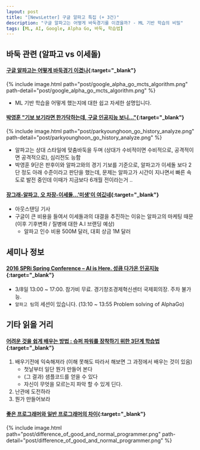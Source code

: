 ```yaml
---
layout: post
title: "[NewsLetter] 구글 알파고 특집 (+ 3건)"
description: "구글 알파고는 어떻게 바둑경기를 이겼을까? - ML 기반 학습의 비밀"
tags: [ML, AI, Google, Alpha Go, 바둑, 학습법]
---
```


## 바둑 관련 (알파고 vs 이세돌)

#### [구글 알파고는 어떻게 바둑경기 이겼나](http://www.zdnet.co.kr/news/news_view.asp?artice_id=20160129140506){:target="_blank"}
{% include image.html path="post/google_alpha_go_mcts_algorithm.png" path-detail="post/google_alpha_go_mcts_algorithm.png" %}
* ML 기반 학습을 어떻게 했는지에 대한 쉽고 자세한 설명입니다.

#### [박영훈 "기보 보기라면 한가닥하는데, 구글 인공지능 보니..."](http://www.cyberoro.com/news/news_view.oro?num=521246){:target="_blank"}
{% include image.html path="post/parkyounghoon_go_history_analyze.png" path-detail="post/parkyounghoon_go_history_analyze.png" %}
* 알파고는 상대 스타일에 맞춤바둑을 두며 (상대가 수비적이면 수비적으로, 공격적이면 공격적으로), 심리전도 능함
* 박영훈 9단은 판후이와 알파고와의 경기 기보를 기준으로, 알파고가 이세돌 보다 2단 정도 아래 수준이라고 판단을 했는데, 문제는 알파고가 시간이 지나면서 빠른 속도로 발전 중인데 이때가 지금보다 6개월 전이라는거 .. 

#### [장그래-알파고, 오 차장-이세돌…’미생’이 여깄네](http://outstanding.kr/%EC%9E%A5%EA%B7%B8%EB%9E%98-%EC%95%8C%ED%8C%8C%EA%B3%A0-%EC%98%A4-%EC%B0%A8%EC%9E%A5-%EC%9D%B4%EC%84%B8%EB%8F%8C-%EB%AF%B8%EC%83%9D%EC%9D%B4-%EC%97%AC%EA%B9%84%EB%84%A4/){:target="_blank"}
* 아웃스탠딩 기사
* 구글이 큰 비용을 들여서 이세돌과의 대결을 추진하는 이유는 알파고의 마케팅 때문 (이후 기후변화 / 질병에 대한 A.I 브랜딩 예상)
    * 알파고 인수 비용 500M 달러, 대회 상금 1M 달러 

## 세미나 정보

#### [2016 SPRi Spring Conference – AI is Here. 성큼 다가온 인공지능](http://spri.kr/post/14383){:target="_blank"}
* 3/8일 13:00 ~ 17:00. 참가비 무료. 경기창조경제혁신센터 국제회의장. 주차 불가능.
* `알파고 팀`의 세션이 있습니다. (13:10 ~ 13:55 Problem solving of AlphaGo)

## 기타 읽을 거리

#### [어려운 것을 쉽게 배우는 방법 : 슈퍼 파워를 장착하기 위한 3단계 학습법](http://www.moreagile.net/2016/02/learning-new-stuff.html){:target="_blank"}
1. 배우기전에 익숙해져라 (이해 못해도 따라서 해보면 그 과정에서 배우는 것이 있음)
    * 첫날부터 일단 뭔가 만들어 본다
    * (그 결과) 샘플코드를 얻을 수 있다
    * 자신이 무엇을 모르는지 파악 할 수 있게 딘다.
2. 난관에 도전하라
3. 뭔가 만들어보라

#### [좋은 프로그래머와 일반 프로그래머의 차이](http://jhrogue.blogspot.kr/2016/01/b_23.html){:target="_blank"}
{% include image.html path="post/difference_of_good_and_normal_programmer.png" path-detail="post/difference_of_good_and_normal_programmer.png" %}
